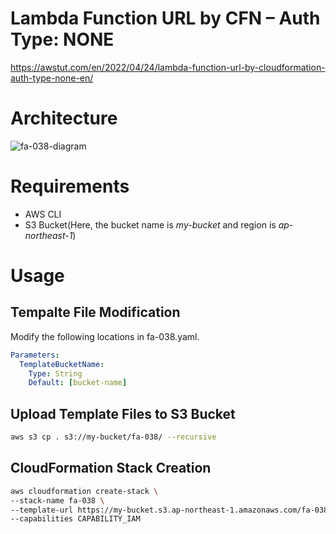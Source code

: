 # Lambda Function URL by CFN – Auth Type: NONE

https://awstut.com/en/2022/04/24/lambda-function-url-by-cloudformation-auth-type-none-en/

# Architecture

![fa-038-diagram](https://user-images.githubusercontent.com/84276199/200168574-5be7b034-8d6b-41bb-9bdf-57e294f82607.png)

# Requirements

* AWS CLI
* S3 Bucket(Here, the bucket name is *my-bucket* and region is *ap-northeast-1*)

# Usage

## Tempalte File Modification

Modify the following locations in fa-038.yaml.

```yaml
Parameters:
  TemplateBucketName:
    Type: String
    Default: [bucket-name]
```

## Upload  Template Files to S3 Bucket

```bash
aws s3 cp . s3://my-bucket/fa-038/ --recursive
```

## CloudFormation Stack Creation

```bash
aws cloudformation create-stack \
--stack-name fa-038 \
--template-url https://my-bucket.s3.ap-northeast-1.amazonaws.com/fa-038/fa-038.yaml \
--capabilities CAPABILITY_IAM
```
